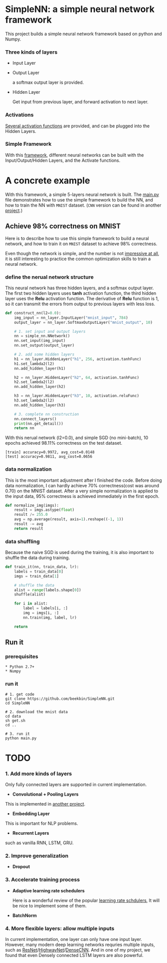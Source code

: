# SimpleNN: a simple neural network framework
This project builds a simple neural network framework based on python and Numpy.

### Three kinds of layers
* Input Layer

* Output Layer

   a softmax output layer is provided.
   
* Hidden Layer
   
   Get input from previous layer, and forward activation to next layer.

### Activations
   [Several activation functions](https://github.com/beekbin/SimpleNN/blob/master/nn/activation.py) are provided, and can be plugged into the Hidden Layers.
   
### Simple Framework
   With this [framework](https://github.com/beekbin/SimpleNN/blob/master/nn/simple_nn.py), different neural networks can be built with the Input/Output/Hidden Layers, and the Activate functions.
   

# A concrete example 
With this framework, a simple 5-layers neural network is built. The [main.py](https://github.com/beekbin/SimpleNN/blob/master/main.py) file demonstrates how to use the simple framework to build the NN, and how to train the NN with `MNIST` dataset. (`CNN` version can be found in another [project](https://github.com/beekbin/simpleCNN).)


## Achieve 98% correctness on MNIST
Here is to describe how to use this simple framework to build a neural network, and how to train it on `MNIST` dataset to achieve 98% correctness. 

Even though the network is simple, and the number is not [impressive at all](mnist), it is still interesting to practice the common optimization skills to train a neural network.


### define the nerual network structure
This neural network has three hidden layers, and a softmax output layer.
The first two hidden layers uses __tanh__ activation function, the third hidden layer uses the __Relu__ activation function.
The derivative of __Relu__ function is 1, so it can transmit the errors from output to previous layers with less loss.

```python
def construct_nn(l2=0.0):
    img_input = nn_layer.InputLayer("mnist_input", 784)
    output_layer = nn_layer.SoftmaxOutputLayer("mnist_output", 10)

    # 1. set input and output layers
    nn = simple_nn.NNetwork()
    nn.set_input(img_input)
    nn.set_output(output_layer)

    # 2. add some hidden layers
    h1 = nn_layer.HiddenLayer("h1", 256, activation.tanhFunc)
    h1.set_lambda2(l2)
    nn.add_hidden_layer(h1)

    h2 = nn_layer.HiddenLayer("h2", 64, activation.tanhFunc)
    h2.set_lambda2(l2)
    nn.add_hidden_layer(h2)

    h3 = nn_layer.HiddenLayer("h3", 10, activation.reluFunc)
    h3.set_lambda2(l2)
    nn.add_hidden_layer(h3)

    # 3. complete nn construction
    nn.connect_layers()
    print(nn.get_detail())
    return nn
```

With this nerual network (l2=0.0), and simple SGD (no mini-batch), 10 epochs achieved 98.11% correctness on the test dataset.
```console
[train] accuracy=0.9972, avg_cost=0.0148
[test] accuracy=0.9811, avg_cost=0.0656
```

### data normalization
This is the most important adjustment after I finished the code.
Before doing data normalization, I can hardly achieve 70% correctness(cost was around 0.70) on the MNIST dataset. After a very simple normalization is applied to the input data, 95% correctness is achieved immediately in the first epoch.
```python
def normalize_img(imgs):
    result = imgs.astype(float)
    result /= 255.0
    avg = np.average(result, axis=1).reshape((-1, 1))
    result -= avg
    return result
```

### data shuffling
Because the naive SGD is used during the training, it is also important to shuffle the data during training.
```python
def train_it(nn, train_data, lr):
    labels = train_data[0]
    imgs = train_data[1]

    # shuffle the data
    alist = range(labels.shape[0])
    shuffle(alist)

    for i in alist:
        label = labels[i, :]
        img = imgs[i, :]
        nn.train(img, label, lr)

    return
```

## Run it
### prerequisites
    * Python 2.7+
    * Numpy

### run it
 ```console
 # 1. get code
 git clone https://github.com/beekbin/SimpleNN.git
 cd SimpleNN
 
 # 2. download the mnist data
 cd data
 sh get.sh
 cd ..
 
 # 3. run it
 python main.py
 ```

# TODO

### 1. Add more kinds of layers

Only fully connected layers are supported in current implementation.

* **Convolutional + Pooling Layers**

This is implemented in [another project](https://github.com/beekbin/simpleCNN).
    
* **Embedding Layer**

This is important for NLP problems. 
   
* **Recurrent Layers**

such as vanilla RNN, LSTM, GRU.   

### 2. Improve generalization
* **Dropout**

### 3. Accelerate training process

* **Adaptive learning rate schedulers**

  Here is a wonderful review of the popular [learning rate schdulers](http://ruder.io/optimizing-gradient-descent/),
  It will be nice to implement some of them.
  
* **BatchNorm**
   

### 4. More flexible layers: allow multiple inputs

 In current implementation, one layer can only have one input layer. However, many modern deep learning networks requries 
 multiple inputs, such as [ResNet](https://arxiv.org/abs/1512.03385)/[HighwayNet](https://arxiv.org/abs/1505.00387)/[DenseCNN](https://arxiv.org/abs/1608.06993).  And in one of my project, we found that even Densely connected LSTM layers are also powerful.
 
